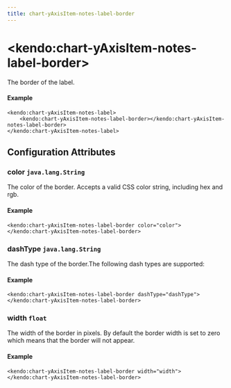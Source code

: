```yaml
---
title: chart-yAxisItem-notes-label-border
---
```


# \<kendo:chart-yAxisItem-notes-label-border\>

The border of the label.

#### Example
    <kendo:chart-yAxisItem-notes-label>
        <kendo:chart-yAxisItem-notes-label-border></kendo:chart-yAxisItem-notes-label-border>
    </kendo:chart-yAxisItem-notes-label>

## Configuration Attributes

### color `java.lang.String`

The color of the border. Accepts a valid CSS color string, including hex and rgb.

#### Example
    <kendo:chart-yAxisItem-notes-label-border color="color">
    </kendo:chart-yAxisItem-notes-label-border>

### dashType `java.lang.String`

The dash type of the border.The following dash types are supported:

#### Example
    <kendo:chart-yAxisItem-notes-label-border dashType="dashType">
    </kendo:chart-yAxisItem-notes-label-border>

### width `float`

The width of the border in pixels. By default the border width is set to zero which means that the border will not appear.

#### Example
    <kendo:chart-yAxisItem-notes-label-border width="width">
    </kendo:chart-yAxisItem-notes-label-border>

